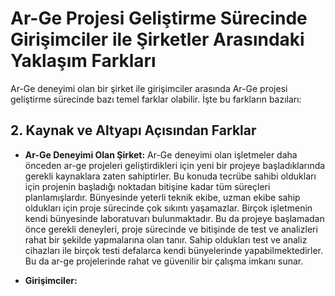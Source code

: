 # Ar-Ge Projesi Geliştirme Sürecinde Girişimciler ile Şirketler Arasındaki Yaklaşım Farkları

Ar-Ge deneyimi olan bir şirket ile girişimciler arasında Ar-Ge projesi geliştirme sürecinde bazı temel farklar olabilir. İşte bu farkların bazıları:

## 2. Kaynak ve Altyapı Açısından Farklar
- **Ar-Ge Deneyimi Olan Şirket:** Ar-Ge deneyimi olan işletmeler daha önceden ar-ge projeleri geliştirdikleri için yeni bir projeye başladıklarında gerekli kaynaklara zaten sahiptirler. Bu konuda tecrübe sahibi oldukları için projenin başladığı noktadan bitişine kadar tüm süreçleri planlamışlardır. Bünyesinde yeterli teknik ekibe, uzman ekibe sahip oldukları için proje sürecinde çok sıkıntı yaşamazlar. Birçok işletmenin kendi bünyesinde laboratuvarı bulunmaktadır. Bu da projeye başlamadan önce gerekli deneyleri, proje sürecinde ve bitişinde de test ve analizleri rahat bir şekilde yapmalarına olan tanır. Sahip oldukları test ve analiz cihazları ile birçok testi defalarca kendi bünyelerinde yapabilmektedirler. Bu da ar-ge projelerinde rahat ve güvenilir bir çalışma imkanı sunar. 

- **Girişimciler:**
